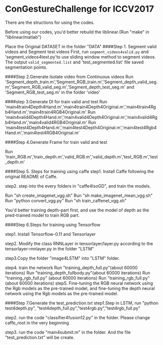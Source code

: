 # ConGestureChallenge for ICCV2017
There are the structions for using the codes.

Before using our codes, you'd better rebuild the liblinear.(Run "make" in "liblinear/matlab")

Place the Original DATASET in the folder "DATA"
####Step 1. Segment valid videos and Segment test videos
First, run `segment_videos4valid.py` and 'segment_videos4test.py'to use sliding window method to segment videos.
The output `valid_segmented.list` and 'test_segmented.list' file saved segmentation points.

####Step 2.Generate Isolate video from Continuous videos
Run 'Segment_depth_train.m','Segment_RGB_train.m','Segment_depth_valid_seg.m','Segment_RGB_valid_seg.m','Segment_depth_test_seg.m' and 'Segment_RGB_test_seg.m' in the folder 'video'

####step 3.Generate DI for train valid and test
Run 'main4train4Depth4Hand.m','main4train4Depth4Original.m','main4train4Rgb4Hand.m','main4train4RGB4Original.m'
Run 'main4valid4Depth4Hand.m','main4valid4Depth4Original.m','main4valid4Rgb4Hand.m','main4valid4RGB4Original.m'
Run 'main4test4Depth4Hand.m','main4test4Depth4Original.m','main4test4Rgb4Hand.m','main4test4RGB4Original.m'

####Step 4.Generate Frame for train valid and test

Run 'train_RGB.m','train_depth.m','valid_RGB.m','valid_depth.m','test_RGB.m','test_depth.m'

####Step 5. Steps for training using caffe
step1. Install Caffe following the original README of Caffe.


step2. step into the every folders in "caffe4IsoGD", and train the models.

 Run "sh create_imagenet_vgg.sh"
 Run "sh make_imagenet_mean_vgg.sh"
 Run "python convert_vgg.py"
 Run "sh train_caffenet_vgg.sh"

You'd better training depth-part first, and use the model of depth as the pred-trained model to train RGB part.

####Step 6.Steps for training using Tensorflow

step1. Install Tensorflow-0.11 and Tensorlayer

step2. Modify the class RNNLayer in tensorlayer/layer.py according to the tensorlayer-rnnlayer.py in the folder "LSTM"

step3.Copy the folder "image4LSTM" into "LSTM" folder.

step4. train the network
       Run "training_depth_full.py"(about 60000 iterations)
       Run "training_depth_fullbody.py"(about 60000 iterations)
       Run "training_rgb_full.py" (about 60000 iterations)
       Run "training_rgb_full.py"(about 60000 iterations)
step5. Fine-tuning the RGB neural network using the Rgb models as the pre-trained model, and  fine-tuning the depth neural network using the Rgb models as the pre-trained model.

####Step 7.Generate the test_prediction.txt
step1.Step in LSTM, run "python test4depth.py", "test4depth_full.py","test4rgb.py","test4rgb_full.py"

step2. run the code "classifier4fusion12.py" in the folder. Please change caffe_root in the very beginning 

step3. run the code "main4submit.m" in the folder. And the file "test_prediction.txt" will be create.








